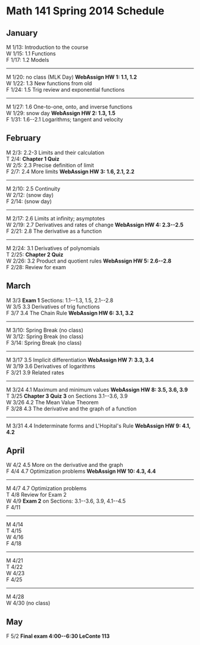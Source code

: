 # Math 141 Spring 2014 Schedule

## January

M 1/13: Introduction to the course  
W 1/15: 1.1 Functions  
F 1/17: 1.2 Models  

---------------------------------------------------------
M 1/20: no class (MLK Day)  **WebAssign HW 1: 1.1, 1.2**  
W 1/22: 1.3 New functions from old  
F 1/24: 1.5 Trig review and exponential functions  

----------------------------------------------------------
M 1/27: 1.6 One-to-one, onto, and inverse functions    
W 1/29: snow day   **WebAssign HW 2: 1.3, 1.5**  
F 1/31: 1.6--2.1 Logarithms; tangent and velocity  

## February

M 2/3: 2.2-3 Limits and their calculation    
T 2/4: **Chapter 1 Quiz**  
W 2/5: 2.3 Precise definition of limit  
F 2/7: 2.4 More limits   **WebAssign HW 3: 1.6, 2.1, 2.2**  

----------------------------------------------------------
M 2/10: 2.5 Continuity  
W 2/12: (snow day)  
F 2/14: (snow day)  

----------------------------------------------------------
M 2/17: 2.6 Limits at infinity; asymptotes   
W 2/19: 2.7 Derivatives and rates of change **WebAssign HW 4: 2.3--2.5**  
F 2/21: 2.8 The derivative as a function     


----------------------------------------------------------
M 2/24: 3.1 Derivatives of polynomials  
T 2/25:  **Chapter 2 Quiz**   
W 2/26: 3.2 Product and quotient rules  **WebAssign HW 5: 2.6--2.8**    
F 2/28: Review for exam  

## March          

M 3/3    **Exam 1** Sections: 1.1--1.3, 1.5, 2.1--2.8  
W 3/5    3.3 Derivatives of trig functions   
F 3/7    3.4 The Chain Rule  **WebAssign HW 6: 3.1, 3.2**  

----------------------------------------------------------
M 3/10: Spring Break (no class)  
W 3/12: Spring Break (no class)  
F 3/14: Spring Break (no class)  

----------------------------------------------------------
M 3/17  3.5 Implicit differentiation  **WebAssign HW 7: 3.3, 3.4**  
W 3/19  3.6 Derivatives of logarithms   
F 3/21  3.9 Related rates  

----------------------------------------------------------
M 3/24  4.1 Maximum and minimum values  **WebAssign HW 8: 3.5, 3.6, 3.9**    
T 3/25  **Chapter 3 Quiz 3** on Sections 3.1--3.6, 3.9  
W 3/26  4.2 The Mean Value Theorem  
F 3/28  4.3 The derivative and the graph of a function  

----------------------------------------------------------
M 3/31  4.4 Indeterminate forms and L'Hopital's Rule    **WebAssign HW 9: 4.1, 4.2**

## April

W 4/2  4.5 More on the derivative and the graph  
F 4/4  4.7 Optimization problems    **WebAssign HW 10: 4.3, 4.4**  

------------------------------------------------------------
M 4/7  4.7 Optimization problems  
T 4/8  Review for Exam 2  
W 4/9  **Exam 2** on Sections: 3.1--3.6, 3.9, 4.1--4.5  
F 4/11   

------------------------------------------------------------
M 4/14  
T 4/15  
W 4/16  
F 4/18  

------------------------------------------------------------
M 4/21  
T 4/22  
W 4/23  
F 4/25 

------------------------------------------------------------
M 4/28  
W 4/30  (no class)  

## May
F 5/2 **Final exam 4:00--6:30 LeConte 113**  

                                                                  

